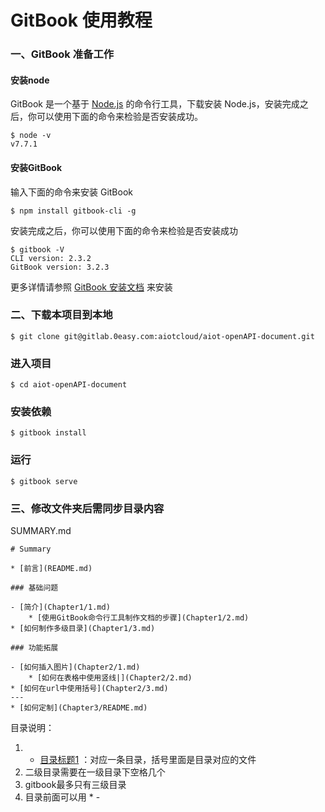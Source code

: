 # GitBook 使用教程

### 一、GitBook 准备工作

#### 安装node
GitBook 是一个基于 [Node.js](https://nodejs.org/en/) 的命令行工具，下载安装 Node.js，安装完成之后，你可以使用下面的命令来检验是否安装成功。
```
$ node -v
v7.7.1
```
#### 安装GitBook
输入下面的命令来安装 GitBook
```
$ npm install gitbook-cli -g
```
安装完成之后，你可以使用下面的命令来检验是否安装成功
```
$ gitbook -V
CLI version: 2.3.2
GitBook version: 3.2.3
```
更多详情请参照 [GitBook 安装文档](https://github.com/GitbookIO/gitbook/blob/master/docs/setup.md) 来安装


### 二、下载本项目到本地
```
$ git clone git@gitlab.0easy.com:aiotcloud/aiot-openAPI-document.git
```
### 进入项目
```
$ cd aiot-openAPI-document
```
### 安装依赖
```
$ gitbook install
```
### 运行
```
$ gitbook serve
```
### 三、修改文件夹后需同步目录内容
SUMMARY.md
```
# Summary

* [前言](README.md)

### 基础问题

- [简介](Chapter1/1.md)
    * [使用GitBook命令行工具制作文档的步骤](Chapter1/2.md)
* [如何制作多级目录](Chapter1/3.md)

### 功能拓展

- [如何插入图片](Chapter2/1.md)
    * [如何在表格中使用竖线|](Chapter2/2.md)
* [如何在url中使用括号](Chapter2/3.md)
---
* [如何定制](Chapter3/README.md)

```
目录说明：

1. * [目录标题1](xxx/xxx.md) ：对应一条目录，括号里面是目录对应的文件
2. 二级目录需要在一级目录下空格几个
3. gitbook最多只有三级目录
4. 目录前面可以用 * -
